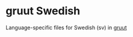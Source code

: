 # gruut Swedish

Language-specific files for Swedish (sv) in [gruut](https://github.com/rhasspy/gruut)
